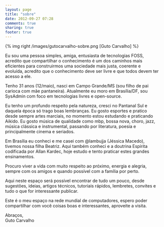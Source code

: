 ```yaml
---
layout: page
title: "sobre"
date: 2012-09-27 07:28
comments: true
sharing: true
footer: true
---
```


{% img right /images/gutocarvalho-sobre.png [Guto Carvalho] %}

Eu sou uma pessoa simples, amiga, entusiasta de tecnologias FOSS, acredito que compartilhar o conhecimento é um dos caminhos mais eficientes para construirmos uma sociedade mais justa, coerente e evoluída, acredito que o conhecimento deve ser livre e que todos devem ter acesso a ele.

Tenho 31 anos (12/maio), nasci em Campo Grande/MS (sou filho de pai carioca com mãe pantaneira). Atualmente eu moro em Brasília/DF, sou SysAdmin com foco em tecnologias livres e open-source. 

Eu tenho um profundo respeito pela natureza, cresci no Pantanal Sul e daquela época só trago boas lembranças. Eu gosto esportes e pratico desde sempre artes marciais, no momento estou estudando e praticando Aikido. Eu gosto música de qualidade como mbp, bossa nova, choro, jazz, música clássica e instrumental, passando por literatura, poesia e principalmente cinema e seriados.

Em Brasília eu conheci e me casei com @lambujja (Jéssica Macedo), tivemos nossa filha Beatriz. Aqui também conheci e a doutrina Espírita codificada por Allan Kardec, hoje estudo e tento praticar estes grandes ensinamentos. 

Procuro viver a vida com muito respeito ao próximo, energia e alegria, sempre com os amigos e quando possível com a família por perto.

Aqui neste espaço será possível encontrar de tudo um pouco, desde sugestões, ideias, artigos técnicos, tutoriais rápidos, lembretes, convites e tudo o que for interessante publicar.

Este é o meu espaço na rede mundial de computadores, espero poder compartilhar com você coisas boas e interessantes, aproveite a visita.

Abraços,<br>
Guto Carvalho
